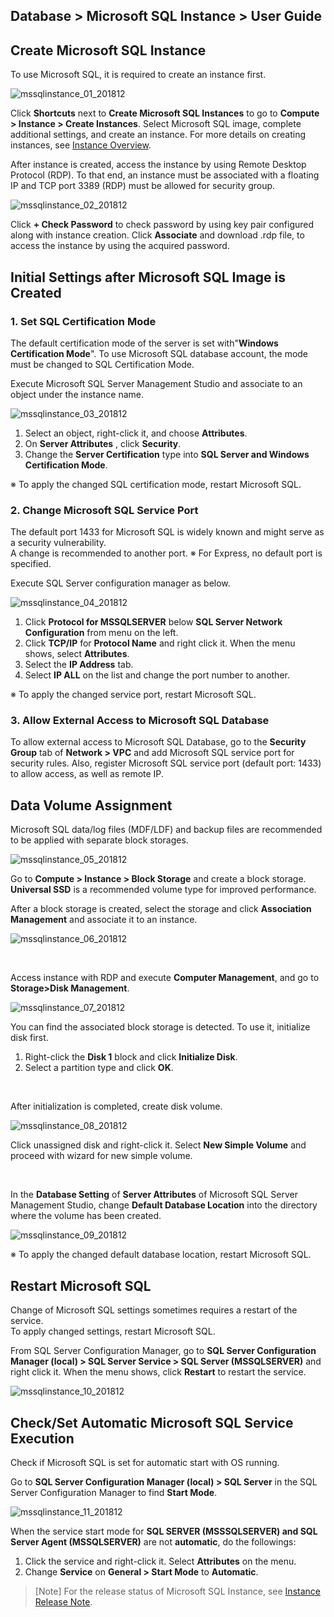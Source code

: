 ## Database > Microsoft SQL Instance > User Guide 

## Create Microsoft SQL Instance

To use Microsoft SQL, it is required to create an instance first. 

![mssqlinstance_01_201812](https://static.toastoven.net/prod_ms_sql/mssqlinstance_01_201812_en.png)

Click **Shortcuts** next to **Create Microsoft SQL Instances** to go to **Compute > Instance > Create Instances**.
Select Microsoft SQL image, complete additional settings, and create an instance.
For more details on creating instances, see [Instance Overview](https://docs.toast.com/ko/Compute/Instance/ko/overview/). 

After instance is created, access the instance by using Remote Desktop Protocol (RDP). 
To that end, an instance must be associated with a floating IP and TCP port 3389 (RDP) must be allowed for security group. 

![mssqlinstance_02_201812](https://static.toastoven.net/prod_ms_sql/mssqlinstance_02_201812_en.png)

Click **+ Check Password** to check password by using key pair configured along with instance creation. 
Click **Associate** and download .rdp file, to access the instance by using the acquired password. 

## Initial Settings after Microsoft SQL Image is Created  

### 1. Set SQL Certification Mode  

The default certification mode of the server is set with"**Windows Certification Mode**". 
To use Microsoft SQL database account, the mode must be changed to SQL Certification Mode. 

Execute Microsoft SQL Server Management Studio and associate to an object under the instance name. 

![mssqlinstance_03_201812](https://static.toastoven.net/prod_ms_sql/mssqlinstance_03_201812_en.png)

1. Select an object, right-click it, and choose **Attributes**. 
2. On **Server Attributes** , click **Security**. 
3. Change the **Server Certification** type into **SQL Server and Windows Certification Mode**.

※ To apply the changed SQL certification mode, restart Microsoft SQL. 

### 2. Change Microsoft SQL Service Port 

The default port 1433 for Microsoft SQL is widely known and might serve as a security vulnerability.   
A change is recommended to another port. 
※ For Express, no default port is specified. 

Execute SQL Server configuration manager as below. 

![mssqlinstance_04_201812](https://static.toastoven.net/prod_ms_sql/mssqlinstance_04_201812_en.png)

1. Click **Protocol for MSSQLSERVER** below **SQL Server Network Configuration** from menu on the left. 
2. Click **TCP/IP** for **Protocol Name** and right click it. When the menu shows, select **Attributes**.  
3. Select the **IP Address** tab. 
4. Select **IP ALL** on the list and change the port number to another.  

※ To apply the changed service port, restart Microsoft SQL. 

### 3. Allow External Access to Microsoft SQL Database 

To allow external access to Microsoft SQL Database, go to the **Security Group** tab of **Network > VPC** and add Microsoft SQL service port for security rules. 
Also, register Microsoft SQL service port (default port: 1433) to allow access, as well as remote IP.  

## Data Volume Assignment  

Microsoft SQL data/log files (MDF/LDF) and backup files are recommended to be applied with separate block storages.  

![mssqlinstance_05_201812](https://static.toastoven.net/prod_ms_sql/mssqlinstance_05_201812_en.png)

Go to **Compute > Instance > Block Storage** and create a block storage.  
**Universal SSD** is a recommended volume type for improved performance.

After a block storage is created, select the storage and click **Association Management** and associate it to an instance.  

![mssqlinstance_06_201812](https://static.toastoven.net/prod_ms_sql/mssqlinstance_06_201812_en.png)

<br/>

Access instance with RDP and execute **Computer Management**, and go to **Storage>Disk Management**. 

![mssqlinstance_07_201812](https://static.toastoven.net/prod_ms_sql/mssqlinstance_07_201812_en.png)

You can find the associated block storage is detected. To use it, initialize disk first. 
1. Right-click the **Disk 1** block and click **Initialize Disk**. 
2. Select a partition type and click **OK**. 

<br/>

After initialization is completed, create disk volume. 

![mssqlinstance_08_201812](https://static.toastoven.net/prod_ms_sql/mssqlinstance_08_201812_en.png)

Click unassigned disk and right-click it. Select **New Simple Volume** and proceed with wizard for new simple volume. 

<br/>

In the **Database Setting** of **Server Attributes** of Microsoft SQL Server Management Studio,  change **Default Database Location** into the directory where the volume has been created. 

![mssqlinstance_09_201812](https://static.toastoven.net/prod_ms_sql/mssqlinstance_09_201812_en.png)

※ To apply the changed default database location, restart Microsoft SQL. 

## Restart Microsoft SQL 
Change of Microsoft SQL settings sometimes requires a restart of the service.  
To apply changed settings, restart Microsoft SQL.   

From SQL Server Configuration Manager, go to **SQL Server Configuration Manager (local) > SQL Server Service > SQL Server (MSSQLSERVER)** and right click it. When the menu shows, click **Restart** to restart the service. 

![mssqlinstance_10_201812](https://static.toastoven.net/prod_ms_sql/mssqlinstance_10_201812_en.png)

## Check/Set Automatic Microsoft SQL  Service Execution
Check if Microsoft SQL is set for automatic start with OS running.  

Go to **SQL Server Configuration Manager (local) > SQL Server** in the SQL Server Configuration Manager to find **Start Mode**.  

![mssqlinstance_11_201812](https://static.toastoven.net/prod_ms_sql/mssqlinstance_11_201812_en.png)

When the service start mode for **SQL SERVER (MSSSQLSERVER) and SQL Server Agent (MSSQLSERVER)** are not **automatic**, do the followings: 

1. Click the service and right-click it. Select **Attributes** on the menu. 
2. Change **Service** on **General > Start Mode** to **Automatic**.

> [Note]
> For the release status of Microsoft SQL Instance, see [Instance Release Note](/Compute/Compute/ko/release-notes/).


